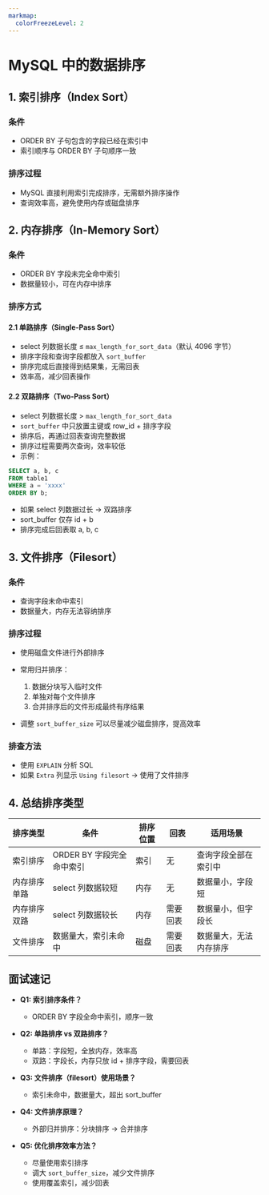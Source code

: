 ```yaml
---
markmap:
  colorFreezeLevel: 2
---
```


# MySQL 中的数据排序

## 1. 索引排序（Index Sort）

### 条件

- ORDER BY 子句包含的字段已经在索引中
- 索引顺序与 ORDER BY 子句顺序一致

### 排序过程

- MySQL 直接利用索引完成排序，无需额外排序操作
- 查询效率高，避免使用内存或磁盘排序

## 2. 内存排序（In-Memory Sort）

### 条件

- ORDER BY 字段未完全命中索引
- 数据量较小，可在内存中排序

### 排序方式

#### 2.1 单路排序（Single-Pass Sort）

- select 列数据长度 ≤ `max_length_for_sort_data`（默认 4096 字节）
- 排序字段和查询字段都放入 `sort_buffer`
- 排序完成后直接得到结果集，无需回表
- 效率高，减少回表操作

#### 2.2 双路排序（Two-Pass Sort）

- select 列数据长度 > `max_length_for_sort_data`
- `sort_buffer` 中只放置主键或 row_id + 排序字段
- 排序后，再通过回表查询完整数据
- 排序过程需要两次查询，效率较低
- 示例：

```sql
SELECT a, b, c
FROM table1
WHERE a = 'xxxx'
ORDER BY b;
```

- 如果 select 列数据过长 → 双路排序
- sort_buffer 仅存 id + b
- 排序完成后回表取 a, b, c

## 3. 文件排序（Filesort）

### 条件

- 查询字段未命中索引
- 数据量大，内存无法容纳排序

### 排序过程

- 使用磁盘文件进行外部排序
- 常用归并排序：

  1. 数据分块写入临时文件
  2. 单独对每个文件排序
  3. 合并排序后的文件形成最终有序结果

- 调整 `sort_buffer_size` 可以尽量减少磁盘排序，提高效率

### 排查方法

- 使用 `EXPLAIN` 分析 SQL
- 如果 `Extra` 列显示 `Using filesort` → 使用了文件排序

## 4. 总结排序类型

| 排序类型     | 条件                      | 排序位置 | 回表     | 适用场景               |
| ------------ | ------------------------- | -------- | -------- | ---------------------- |
| 索引排序     | ORDER BY 字段完全命中索引 | 索引     | 无       | 查询字段全部在索引中   |
| 内存排序单路 | select 列数据较短         | 内存     | 无       | 数据量小，字段短       |
| 内存排序双路 | select 列数据较长         | 内存     | 需要回表 | 数据量小，但字段长     |
| 文件排序     | 数据量大，索引未命中      | 磁盘     | 需要回表 | 数据量大，无法内存排序 |

## 面试速记

- **Q1: 索引排序条件？**

  - ORDER BY 字段全命中索引，顺序一致

- **Q2: 单路排序 vs 双路排序？**

  - 单路：字段短，全放内存，效率高
  - 双路：字段长，内存只放 id + 排序字段，需要回表

- **Q3: 文件排序（filesort）使用场景？**

  - 索引未命中，数据量大，超出 sort_buffer

- **Q4: 文件排序原理？**

  - 外部归并排序：分块排序 → 合并排序

- **Q5: 优化排序效率方法？**

  - 尽量使用索引排序
  - 调大 `sort_buffer_size`，减少文件排序
  - 使用覆盖索引，减少回表
